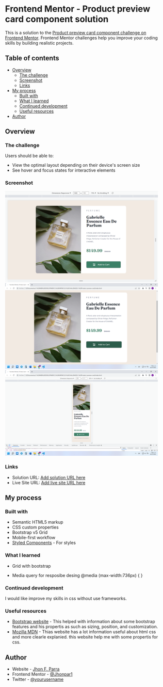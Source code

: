 # Frontend Mentor - Product preview card component solution

This is a solution to the [Product preview card component challenge on Frontend Mentor](https://www.frontendmentor.io/challenges/product-preview-card-component-GO7UmttRfa). Frontend Mentor challenges help you improve your coding skills by building realistic projects. 

## Table of contents

- [Overview](#overview)
  - [The challenge](#the-challenge)
  - [Screenshot](#screenshot)
  - [Links](#links)
- [My process](#my-process)
  - [Built with](#built-with)
  - [What I learned](#what-i-learned)
  - [Continued development](#continued-development)
  - [Useful resources](#useful-resources)
- [Author](#author)


## Overview

### The challenge

Users should be able to: 

- View the optimal layout depending on their device's screen size
- See hover and focus states for interactive elements

### Screenshot

![Screenshot](/Screenshots/Screenshot%201440px.png)
![Screenshot](/Screenshots/Screenshot%201440px%20active.png)
![Screenshot](/Screenshots/Screenshot%20375px.png)

### Links

- Solution URL: [Add solution URL here](https://github.com/Jhonpar1/product-preview-card)
- Live Site URL: [Add live site URL here](https://jhonpar1.github.io/product-preview-card)

## My process

### Built with

- Semantic HTML5 markup
- CSS custom properties
- Bootstrap v5 Grid
- Mobile-first workflow
- [Styled Components](https://getbootstrap.com) - For styles


### What I learned

- Grid with bootstrap

<section class="container-fluid">
      <div class="row">
        <div class="col-lg-6 product-pad">
        </div>
        <div class="col-lg-6 description-img">
        </div>
      </div>
</section>

- Media query for resposibe desing
@media (max-width:736px) {
}


### Continued development

I would like improve my skills in css without use frameworks.


### Useful resources

- [Bootstrap website](https://getbootstrap.com/docs/5.2/getting-started/introduction) - This helped with information about some bootstrap features and his propertis as such as sizing, position, and customization.
- [Mozilla MDN](https://developer.mozilla.org) - Thias website has a lot information useful about html css and more clearle explanied. this website help me with some propertis for css.


## Author

- Website - [Jhon F. Parra](https://www.linkedin.com/in/jhon-f-parra-689852199)
- Frontend Mentor - [@Jhonpar1](https://www.frontendmentor.io/profile/yourusername)
- Twitter - [@yourusername](https://www.frontendmentor.io/profile/Jhonpar1)
